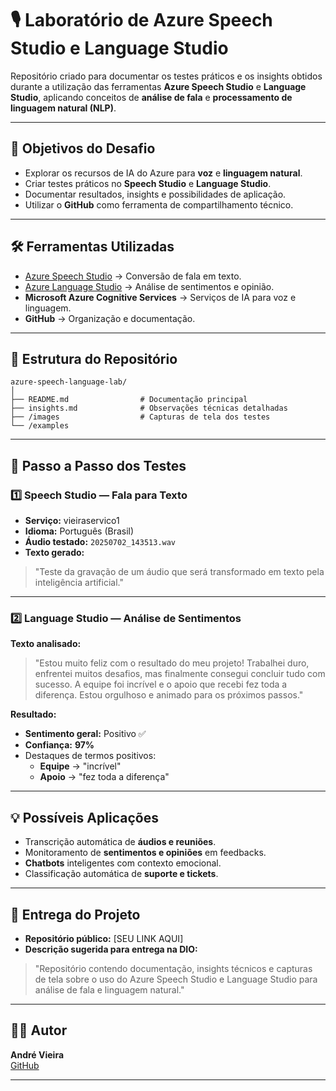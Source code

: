 # 🎙️ Laboratório de Azure Speech Studio e Language Studio

Repositório criado para documentar os testes práticos e os insights obtidos durante a utilização das ferramentas **Azure Speech Studio** e **Language Studio**, aplicando conceitos de **análise de fala** e **processamento de linguagem natural (NLP)**.  

---

## **📌 Objetivos do Desafio**

- Explorar os recursos de IA do Azure para **voz** e **linguagem natural**.  
- Criar testes práticos no **Speech Studio** e **Language Studio**.  
- Documentar resultados, insights e possibilidades de aplicação.  
- Utilizar o **GitHub** como ferramenta de compartilhamento técnico.

---

## **🛠️ Ferramentas Utilizadas**

- [Azure Speech Studio](https://speech.microsoft.com/portal) → Conversão de fala em texto.
- [Azure Language Studio](https://language.cognitive.azure.com/) → Análise de sentimentos e opinião.
- **Microsoft Azure Cognitive Services** → Serviços de IA para voz e linguagem.
- **GitHub** → Organização e documentação.

---

## **📂 Estrutura do Repositório**

```
azure-speech-language-lab/
│
├── README.md                # Documentação principal
├── insights.md              # Observações técnicas detalhadas
├── /images                  # Capturas de tela dos testes
└── /examples
```

---

## **🚀 Passo a Passo dos Testes**

### **1️⃣ Speech Studio — Fala para Texto**

- **Serviço:** vieiraservico1  
- **Idioma:** Português (Brasil)  
- **Áudio testado:** `20250702_143513.wav`  
- **Texto gerado:**  
> "Teste da gravação de um áudio que será transformado em texto pela inteligência artificial."

---

### **2️⃣ Language Studio — Análise de Sentimentos**

**Texto analisado:**
> "Estou muito feliz com o resultado do meu projeto! Trabalhei duro, enfrentei muitos desafios, mas finalmente consegui concluir tudo com sucesso. A equipe foi incrível e o apoio que recebi fez toda a diferença. Estou orgulhoso e animado para os próximos passos."

**Resultado:**
- **Sentimento geral:** Positivo ✅  
- **Confiança:** **97%**
- Destaques de termos positivos:
  - **Equipe** → "incrível"
  - **Apoio** → "fez toda a diferença"

---

## **💡 Possíveis Aplicações**

- Transcrição automática de **áudios e reuniões**.
- Monitoramento de **sentimentos e opiniões** em feedbacks.
- **Chatbots** inteligentes com contexto emocional.
- Classificação automática de **suporte e tickets**.

---

## **📎 Entrega do Projeto**

- **Repositório público:** [SEU LINK AQUI]
- **Descrição sugerida para entrega na DIO:**
> "Repositório contendo documentação, insights técnicos e capturas de tela sobre o uso do Azure Speech Studio e Language Studio para análise de fala e linguagem natural."

---

## **👩‍💻 Autor**

**André Vieira**  
[GitHub](https://github.com/andrecesarvieira)

---
